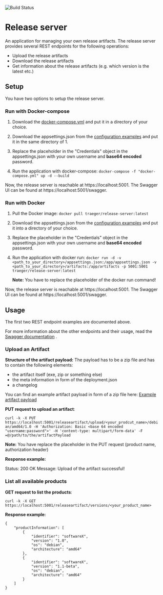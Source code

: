 ![Build Status](https://travis-ci.com/Traeger-GmbH/release-server.svg?branch=master)

# Release server

An application for managing your own release artifacts. The release server provides several REST endpoints for the following operations:

- Upload the release artifacts
- Download the release artifacts
- Get information about the release artifacts (e.g. which version is the latest etc.)

## Setup

You have two options to setup the release server.

### Run with Docker-compose

1. Download the [docker-compose.yml](https://github.com/Traeger-GmbH/release-server/blob/master/docker-compose.yml) and put it in a directory of your choice.

2. Download the appsettings.json from the [configuration examples](https://github.com/Traeger-GmbH/release-server/tree/master/Example) and put it in the same directory of 1.

3. Replace the placeholder in the "Credentials" object in the appsettings.json with your own username and __base64 encoded__ password.

4. Run the application with docker-compose: `docker-compose -f "docker-compose.yml" up -d --build`

Now, the release server is reachable at https://localhost:5001.
The Swagger UI can be found at https://localhost:5001/swagger.

### Run with Docker

1. Pull the Docker image: `docker pull traeger/release-server:latest`

2. Download the appsettings.json from the [configuration examples](https://github.com/Traeger-GmbH/release-server/tree/master/Example) and put it into a directory of your choice.

3. Replace the placeholder in the "Credentials" object in the appsettings.json with your own username and __base64 encoded__ password.

4. Run the application with docker run: `docker run -d -v <path_to_your_directory>/appsettings.json:/app/appsettings.json -v <path_to_your_directory>/artifacts:/app/artifacts -p 5001:5001  traeger/release-server:latest`
 
    __Note:__ You have to replace the placeholder of the docker run command!  

Now, the release server is reachable at https://localhost:5001.
The Swagger UI can be found at https://localhost:5001/swagger.

## Usage

The first two REST endpoint examples are documented above. 

For more information about the other endpoints and their usage, read the [Swagger documentation](https://github.com/Traeger-GmbH/release-server/blob/master/Docs/api/swagger.json) .

### Upload an Artifact

__Structure of the artifact payload:__ The payload has to be a zip file and has to contain the following elements:

- the artifact itself (exe, zip or something else)
- the meta information in form of the deployment.json
- a changelog

You can find an example artifact payload in form of a zip file here: [Example artifact payload](https://github.com/Traeger-GmbH/release-server/tree/master/Example)

__PUT request to upload an artifact__:

`curl -k -X PUT https://localhost:5001/releaseartifact/upload/<your_prodcut_name>/debian/amd64/1.0 -H 'Authorization: Basic <base 64 encoded "username:password">' -H 'content-type: multipart/form-data' -F =@/path/to/the/artifactPayload`

__Note:__ You have replace the placeholder in the PUT request (product name, authorization header)

__Response example:__

Status: 200 OK
Message: Upload of the artifact successful!

### List all available products

__GET request to list the products__:

 `curl -k -X GET https://localhost:5001/releaseartifact/versions/<your_product_name>`

 __Response example:__

    {
        "productInformation": [
            {
                "identifier": "softwareX",
                "version": "1.0",
                "os": "debian",
                "architecture": "amd64"
            },
            {
                "identifier": "softwareX",
                "version": "1.1-beta",
                "os": "debian",
                "architecture": "amd64"
            }
        ]
    }
